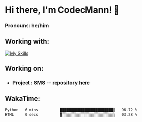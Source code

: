 # Hi there, I'm CodecMann! 👋

### Pronouns: he/him


## Working with:
[![My Skills](https://skillicons.dev/icons?i=kotlin,nodejs,django,python,bots&theme=dark)](https://skillicons.dev)


## Working on:
- ### Project : SMS -- [repository here](https://github.com/NikeStyleProject/project-sms)

## WakaTime:

<!--START_SECTION:waka-->

```txt
Python   6 mins          ████████████████████████▒   96.72 %
HTML     0 secs          ▓░░░░░░░░░░░░░░░░░░░░░░░░   03.28 %
```

<!--END_SECTION:waka-->
